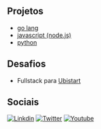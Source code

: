 ## Projetos

- [go lang](https://github.com/brtmvdl/go)
- [javascript (node.js)](https://github.com/brtmvdl/nodejs)
- [python](https://github.com/brtmvdl/python)

## Desafios

- Fullstack para [Ubistart](https://github.com/brtmvdl/ubistart-challenge)

## Sociais

[![Linkdin](https://img.shields.io/badge/LinkedIn-0077B5?style=for-the-badge&logo=linkedin&logoColor=white)](https://www.linkedin.com/in/brtmvdl/)
[![Twitter](https://img.shields.io/badge/Twitter-1DA1F2?style=for-the-badge&logo=twitter&logoColor=white)](https://twitter.com/brtmvdl)
[![Youtube](https://img.shields.io/badge/YouTube-FF0000?style=for-the-badge&logo=youtube&logoColor=white)](https://www.youtube.com/channel/UCFZY5-Pc7xJRAnko2FqneTw)

